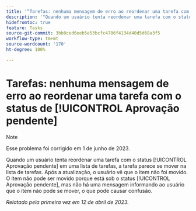 ```yaml
---
title: '“Tarefas: nenhuma mensagem de erro ao reordenar uma tarefa com o status de Aprovação pendente”'
description: '"Quando um usuário tenta reordenar uma tarefa com o status [!UICONTROL Aprovação pendente] em uma lista de tarefas, a tarefa parece se mover na lista de tarefas. Após a atualização, o usuário vê que o item não foi movido. O item não pode ser movido porque está sob o status [!UICONTROL Aprovação pendente], mas não há uma mensagem informando ao usuário que o item não pode se mover, o que pode causar confusão.”'
hidefromtoc: true
feature: Tasks
source-git-commit: 3bb0ced6eeb5e53bcfc4706f4134d40d5d68a3f5
workflow-type: tm+mt
source-wordcount: '170'
ht-degree: 100%

---
```



# Tarefas: nenhuma mensagem de erro ao reordenar uma tarefa com o status de [!UICONTROL Aprovação pendente]

>[!NOTE]
>
>Esse problema foi corrigido em 1 de junho de 2023.

Quando um usuário tenta reordenar uma tarefa com o status [!UICONTROL Aprovação pendente] em uma lista de tarefas, a tarefa parece se mover na lista de tarefas. Após a atualização, o usuário vê que o item não foi movido. O item não pode ser movido porque está sob o status [!UICONTROL Aprovação pendente], mas não há uma mensagem informando ao usuário que o item não pode se mover, o que pode causar confusão.

_Relatado pela primeira vez em 12 de abril de 2023._

